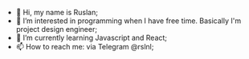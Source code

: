 - 👋 Hi, my name is Ruslan;
- 👀 I’m interested in programming when I have free time. Basically I'm project design engineer;
- 🌱 I’m currently learning Javascript and React;
- 📫 How to reach me: via Telegram @rslnl;

<!---
russlandy/russlandy is a ✨ special ✨ repository because its `README.md` (this file) appears on your GitHub profile.
You can click the Preview link to take a look at your changes.
--->
